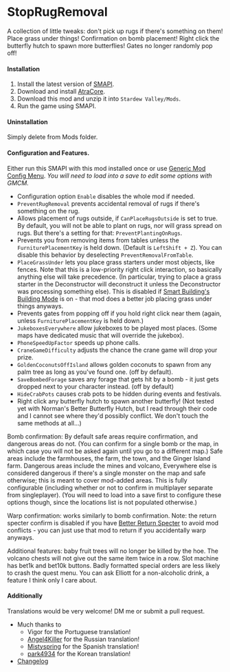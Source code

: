 # StopRugRemoval

A collection of little tweaks: don't pick up rugs if there's something on them! Place grass under things! Confirmation on bomb placement! Right click the butterfly hutch to spawn more butterflies! Gates no longer randomly pop off!

#### Installation

1. Install the latest version of [SMAPI](https://smapi.io).
2. Download and install [AtraCore](https://www.nexusmods.com/stardewvalley/mods/12932).
2. Download this mod and unzip it into `Stardew Valley/Mods`.
3. Run the game using SMAPI.

#### Uninstallation

Simply delete from Mods folder.

#### Configuration and Features.

Either run this SMAPI with this mod installed once or use [Generic Mod Config Menu](https://www.nexusmods.com/stardewvalley/mods/5098). *You will need to load into a save to edit some options with GMCM.*

* Configuration option `Enable` disables the whole mod if needed.
* `PreventRugRemoval` prevents accidental removal of rugs if there's something on the rug.
* Allows placement of rugs outside, if `CanPlaceRugsOutside` is set to true. By default, you will not be able to plant on rugs, nor will grass spread on rugs. But there's a setting for that: `PreventPlantingOnRugs`.
* Prevents you from removing items from tables unless the `FurniturePlacementKey` is held down. (Default is `LeftShift + Z`). You can disable this behavior by deselecting `PreventRemovalFromTable`.
* `PlaceGrassUnder` lets you place grass starters under most objects, like fences. Note that this is a low-priority right click interaction, so basically anything else will take precedence. (In particular, trying to place a grass starter in the Deconstructor will deconstruct it unless the Deconstructor was processing something else). This is disabled if [Smart Building's Building Mode](https://www.nexusmods.com/stardewvalley/mods/11158) is on - that mod does a better job placing grass under things anyways.
* Prevents gates from popping off if you hold right click near them (again, unless `FurniturePlacementKey` is held down.)
* `JukeboxesEverywhere` allow jukeboxes to be played most places. (Some maps have dedicated music that will override the jukebox).
* `PhoneSpeedUpFactor` speeds up phone calls.
* `CraneGameDifficulty` adjusts the chance the crane game will drop your prize.
* `GoldenCoconutsOffIsland` allows golden coconuts to spawn from any palm tree as long as you've found one. (off by default).
* `SaveBombedForage` saves any forage that gets hit by a bomb - it just gets dropped next to your character instead. (off by default)
* `HideCrabPots` causes crab pots to be hidden during events and festivals.
* Right click any butterfly hutch to spawn another butterfly! (Not tested yet with Norman's Better Butterfly Hutch, but I read through their code and I cannot see where they'd possibly conflict. We don't touch the same methods at all...)

Bomb confirmation: By default safe areas require confirmation, and dangerous areas do not. (You can confirm for a single bomb or the map, in which case you will not be asked again until you go to a different map.) Safe areas include the farmhouses, the farm, the town, and the Ginger Island farm. Dangerous areas include the mines and volcano, Everywhere else is considered dangerous if there's a single monster on the map and safe otherwise; this is meant to cover mod-added areas. This is fully configurable (including whether or not to confirm in multiplayer separate from singleplayer). (You will need to load into a save first to configure these options though, since the locations list is not populated otherwise.) 

Warp confirmation: works similarly to bomb confirmation. Note: the return specter confirm is disabled if you have [Better Return Specter](https://www.nexusmods.com/stardewvalley/mods/11610) to avoid mod conflicts - you can just use that mod to return if you accidentally warp anyways.

Additional features: baby fruit trees will no longer be killed by the hoe. The volcano chests will not give out the same item twice in a row. Slot machine has bet1k and bet10k buttons. Badly formatted special orders are less likely to crash the quest menu. You can ask Elliott for a non-alcoholic drink, a feature I think only I care about.

#### Additionally

Translations would be very welcome! DM me or submit a pull request.

* Much thanks to
    - Vigor for the Portuguese translation! 
    - [Angel4Killer](https://github.com/angel4killer) for the Russian translation!
    - [Mistyspring](https://github.com/misty-spring) for the Spanish translation!
    - [park4934](https://blog.naver.com/park971202/222878509680) for the Korean translation!
* [Changelog](docs/changelog.md)